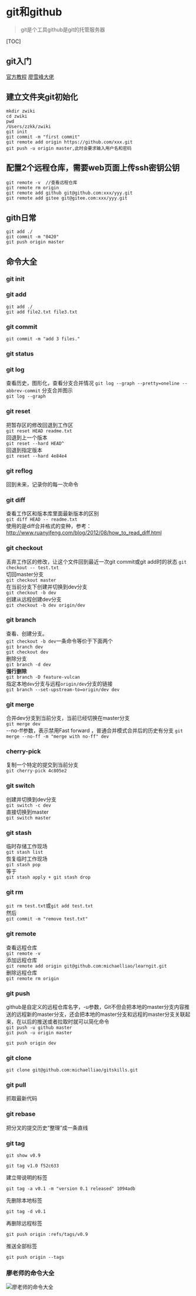 # git和github
>git是个工具github是git的托管服务器

[TOC]

## git入门
[官方教程](https://docs.github.com/cn/github "官方")
[廖雪峰大佬](https://www.liaoxuefeng.com/wiki/896043488029600 "廖雪峰")  

## 建立文件夹git初始化
```
mkdir zwiki
cd zwiki
pwd
/Users/zzkk/zwiki
git init
git commit -m "first commit"
git remote add origin https://github.com/xxx.git
git push -u origin master,此时会要求输入用户名和密码
```

## 配置2个远程仓库，需要web页面上传ssh密钥公钥
```
git remote -v  //查看远程仓库
git remote rm origin
git remote add github git@github.com:xxx/yyy.git
git remote add gitee git@gitee.com:xxx/yyy.git
```

## gith日常
```
git add ./
git commit -m "0420"
git push origin master
```

## 命令大全
### git init
### git add
`git add ./  `  
`git add file2.txt file3.txt`  

### git commit
`git commit -m "add 3 files."`  

### git status
### git log  

查看历史，图形化，查看分支合并情况
`git log --graph --pretty=oneline --abbrev-commit`
分支合并图示  
`git log --graph`

### git reset
把暂存区的修改回退到工作区  
`git reset HEAD readme.txt`  
回退到上一个版本  
`git reset --hard HEAD^`  
回退到指定版本  
`git reset --hard 4e84e4`
### git reflog
回到未来，记录你的每一次命令  
### git diff
查看工作区和版本库里面最新版本的区别  
`git diff HEAD -- readme.txt`  
使用的是diff合并格式的变种，参考：  
http://www.ruanyifeng.com/blog/2012/08/how_to_read_diff.html
### git checkout
丢弃工作区的修改，让这个文件回到最近一次git commit或git add时的状态
`git checkout -- test.txt`  
切回master分支  
`git checkout master`  
在当前分支下创建并切换到dev分支  
`git checkout -b dev`  
创建从远程创建dev分支  
`git checkout -b dev origin/dev`

### git branch
查看、创建分支。  
`git checkout -b dev`一条命令等价于下面两个  
`git branch dev`  
`git checkout dev`  
删除分支  
`git branch -d dev`  
**强行删除**  
`git branch -D feature-vulcan`  
指定本地`dev`分支与远程`origin/dev`分支的链接  
`git branch --set-upstream-to=origin/dev dev`  

### git merge
合并dev分支到当前分支，当前已经切换在master分支  
`git merge dev`  
--no-ff参数，表示禁用Fast forward ，普通合并模式合并后的历史有分支
`git merge --no-ff -m "merge with no-ff" dev`  
### cherry-pick
复制一个特定的提交到当前分支  
`git cherry-pick 4c805e2`
### git switch
创建并切换到dev分支  
`git switch -c dev`  
直接切换到master  
`git switch master`
### git stash
临时存储工作现场  
`git stash list`  
恢复临时工作现场  
`git stash pop`  
等于  
`git stash apply + git stash drop`
### git rm
`git rm test.txt`或`git add test.txt`  
然后  
`git commit -m "remove test.txt"`
### git remote
查看远程仓库  
`git remote -v`  
添加远程仓库  
`git remote add origin git@github.com:michaelliao/learngit.git`  
删除远程仓库  
`git remote rm origin`

### git push
github是自定义的远程仓库名字，-u参数，Git不但会把本地的master分支内容推送的远程新的master分支，还会把本地的master分支和远程的master分支关联起来，在以后的推送或者拉取时就可以简化命令  
`git push -u github master`  
`git push -u origin master`

`git push origin dev`  

### git clone
`git clone git@github.com:michaelliao/gitskills.git`  

### git pull  

抓取最新代码

### git rebase

把分叉的提交历史“整理”成一条直线

### git tag

`git show v0.9`

`git tag v1.0 f52c633`

建立带说明的标签

`git tag -a v0.1 -m "version 0.1 released" 1094adb`

先删除本地标签

`git tag -d v0.1`

再删除远程标签

`git push origin :refs/tags/v0.9`

推送全部标签

`git push origin --tags`

### 廖老师的命令大全
![廖老师的命令大全](https://liaoxuefeng.gitee.io/resource.liaoxuefeng.com/git/git-cheat-sheet.png "Title")
